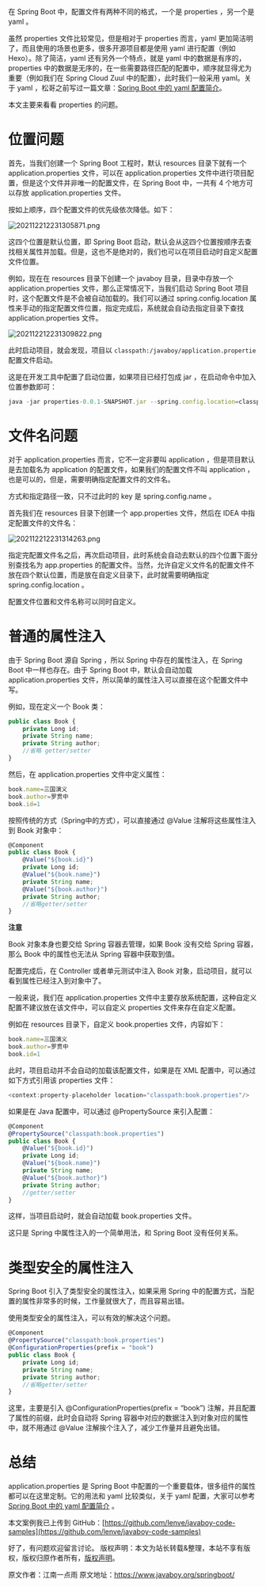 


在 Spring Boot 中，配置文件有两种不同的格式，一个是 properties ，另一个是 yaml 。

虽然 properties 文件比较常见，但是相对于 properties 而言，yaml 更加简洁明了，而且使用的场景也更多，很多开源项目都是使用 yaml 进行配置（例如 Hexo）。除了简洁，yaml 还有另外一个特点，就是 yaml 中的数据是有序的，properties 中的数据是无序的，在一些需要路径匹配的配置中，顺序就显得尤为重要（例如我们在 Spring Cloud Zuul 中的配置），此时我们一般采用 yaml。关于 yaml ，松哥之前写过一篇文章：[Spring Boot 中的 yaml 配置简介](https://mp.weixin.qq.com/s/dbSBzFICIDPLkj5Tuv2-yA)。

本文主要来看看 properties 的问题。

# 位置问题

首先，当我们创建一个 Spring Boot 工程时，默认 resources 目录下就有一个 application.properties 文件，可以在 application.properties 文件中进行项目配置，但是这个文件并非唯一的配置文件，在 Spring Boot 中，一共有 4 个地方可以存放 application.properties 文件。

按如上顺序，四个配置文件的优先级依次降低。如下：

![202112212231305871.png](https://gitee.com/hezhiyuan007/java-study/raw/master/images/SpringBoot3/ad9411d3-b6de-4a4e-96b9-efd5a808d8ea.png)

这四个位置是默认位置，即 Spring Boot 启动，默认会从这四个位置按顺序去查找相关属性并加载。但是，这也不是绝对的，我们也可以在项目启动时自定义配置文件位置。

例如，现在在 resources 目录下创建一个 javaboy 目录，目录中存放一个 application.properties 文件，那么正常情况下，当我们启动 Spring Boot 项目时，这个配置文件是不会被自动加载的。我们可以通过 spring.config.location 属性来手动的指定配置文件位置，指定完成后，系统就会自动去指定目录下查找 application.properties 文件。

![202112212231309822.png](https://gitee.com/hezhiyuan007/java-study/raw/master/images/SpringBoot3/341360f8-954f-4449-a299-2dc9f12b86a7.png)

此时启动项目，就会发现，项目以 `classpath:/javaboy/application.propertie` 配置文件启动。

这是在开发工具中配置了启动位置，如果项目已经打包成 jar ，在启动命令中加入位置参数即可：

```js 
java -jar properties-0.0.1-SNAPSHOT.jar --spring.config.location=classpath:/javaboy/
```

# 文件名问题

对于 application.properties 而言，它不一定非要叫 application ，但是项目默认是去加载名为 application 的配置文件，如果我们的配置文件不叫 application ，也是可以的，但是，需要明确指定配置文件的文件名。

方式和指定路径一致，只不过此时的 key 是 spring.config.name 。

首先我们在 resources 目录下创建一个 app.properties 文件，然后在 IDEA 中指定配置文件的文件名：

![202112212231314263.png](https://gitee.com/hezhiyuan007/java-study/raw/master/images/SpringBoot3/39c7cdd7-7d9d-4400-a274-f5649b3d24f4.png)

指定完配置文件名之后，再次启动项目，此时系统会自动去默认的四个位置下面分别查找名为 app.properties 的配置文件。当然，允许自定义文件名的配置文件不放在四个默认位置，而是放在自定义目录下，此时就需要明确指定 spring.config.location 。

配置文件位置和文件名称可以同时自定义。

# 普通的属性注入

由于 Spring Boot 源自 Spring ，所以 Spring 中存在的属性注入，在 Spring Boot 中一样也存在。由于 Spring Boot 中，默认会自动加载 application.properties 文件，所以简单的属性注入可以直接在这个配置文件中写。

例如，现在定义一个 Book 类：

```js 
public class Book {
    private Long id;
    private String name;
    private String author;
    //省略 getter/setter
}
```

然后，在 application.properties 文件中定义属性：


```js 
book.name=三国演义
book.author=罗贯中
book.id=1
```

按照传统的方式（Spring中的方式），可以直接通过 @Value 注解将这些属性注入到 Book 对象中：


```js 
@Component
public class Book {
    @Value("${book.id}")
    private Long id;
    @Value("${book.name}")
    private String name;
    @Value("${book.author}")
    private String author;
    //省略getter/setter
}
```

**注意**

Book 对象本身也要交给 Spring 容器去管理，如果 Book 没有交给 Spring 容器，那么 Book 中的属性也无法从 Spring 容器中获取到值。

配置完成后，在 Controller 或者单元测试中注入 Book 对象，启动项目，就可以看到属性已经注入到对象中了。

一般来说，我们在 application.properties 文件中主要存放系统配置，这种自定义配置不建议放在该文件中，可以自定义 properties 文件来存在自定义配置。

例如在 resources 目录下，自定义 book.properties 文件，内容如下：

```js 
book.name=三国演义
book.author=罗贯中
book.id=1
```

此时，项目启动并不会自动的加载该配置文件，如果是在 XML 配置中，可以通过如下方式引用该 properties 文件：


```js 
<context:property-placeholder location="classpath:book.properties"/>
```

如果是在 Java 配置中，可以通过 @PropertySource 来引入配置：


```js 
@Component
@PropertySource("classpath:book.properties")
public class Book {
    @Value("${book.id}")
    private Long id;
    @Value("${book.name}")
    private String name;
    @Value("${book.author}")
    private String author;
    //getter/setter
}
```

这样，当项目启动时，就会自动加载 book.properties 文件。

这只是 Spring 中属性注入的一个简单用法，和 Spring Boot 没有任何关系。

# 类型安全的属性注入

Spring Boot 引入了类型安全的属性注入，如果采用 Spring 中的配置方式，当配置的属性非常多的时候，工作量就很大了，而且容易出错。

使用类型安全的属性注入，可以有效的解决这个问题。

```js 
@Component
@PropertySource("classpath:book.properties")
@ConfigurationProperties(prefix = "book")
public class Book {
    private Long id;
    private String name;
    private String author;
    //省略getter/setter
}
```

这里，主要是引入 @ConfigurationProperties(prefix = “book”) 注解，并且配置了属性的前缀，此时会自动将 Spring 容器中对应的数据注入到对象对应的属性中，就不用通过 @Value 注解挨个注入了，减少工作量并且避免出错。

# 总结

application.properties 是 Spring Boot 中配置的一个重要载体，很多组件的属性都可以在这里定制。它的用法和 yaml 比较类似，关于 yaml 配置，大家可以参考 [Spring Boot 中的 yaml 配置简介](https://mp.weixin.qq.com/s/dbSBzFICIDPLkj5Tuv2-yA) 。

本文案例我已上传到 GitHub：[https://github.com/lenve/javaboy-code-samples](https://github.com/lenve/javaboy-code-samples)

好了，有问题欢迎留言讨论。
版权声明：本文为站长转载&整理，本站不享有版权，版权归原作者所有，[版权声明](https://gitee.com/hezhiyuan007/java-notes/raw/master/disclaimer.md)。




原文作者：江南一点雨 原文地址：https://www.javaboy.org/springboot/